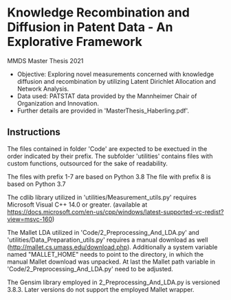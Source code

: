 # Knowledge Recombination and Diffusion in Patent Data - An Explorative Framework
MMDS Master Thesis 2021

* Objective: Exploring novel measurements concerned with knowledge diffusion and recombination by utilizing Latent Dirichlet Allocation and Network Analysis.  
* Data used: PATSTAT data provided by the Mannheimer Chair of Organization and Innovation.  
* Further details are provided in \'MasterThesis_Haberling.pdf\'. 

## Instructions

The files contained in folder \'Code\' are expected to be exectued in the order indicated by their prefix.
The subfolder \'utilities\' contains files with custom functions, outsourced for the sake of readability.

The files with prefix 1-7 are based on Python 3.8
The file with prefix 8 is based on Python 3.7

The cdlib library utilized in \'utilities/Measurement_utils.py\' requires Microsoft Visual C++ 14.0 or greater. (available at  
https://docs.microsoft.com/en-us/cpp/windows/latest-supported-vc-redist?view=msvc-160)

The Mallet LDA utilized in \'Code/2_Preprocessing_And_LDA.py\' and \'utilities/Data_Preparation_utils.py\' requires a manual download as well (http://mallet.cs.umass.edu/download.php). Additionally a system variable named "MALLET_HOME" needs to point to the directory, in which the manual 
Mallet download was unpacked. At last the Mallet path variable in \'Code/2_Preprocessing_And_LDA.py\' need to be adjusted.

The Gensim library employed in 2_Preprocessing_And_LDA.py is versioned 3.8.3. Later versions do not support the employed Mallet wrapper.
